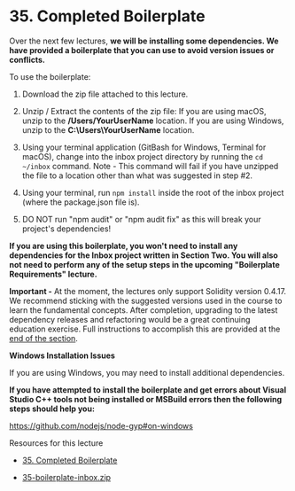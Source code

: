 # 35. Completed Boilerplate
Over the next few lectures, **we will be installing some dependencies. We have provided a boilerplate that you can use to avoid version issues or conflicts.**

To use the boilerplate:

1.  Download the zip file attached to this lecture.

2.  Unzip / Extract the contents of the zip file:
    If you are using macOS, unzip to the **/Users/YourUserName** location.
    If you are using Windows, unzip to the **C:\Users\YourUserName** location.

3.  Using your terminal application (GitBash for Windows, Terminal for macOS), change into the inbox project directory by running the `cd ~/inbox` command. Note - This command will fail if you have unzipped the file to a location other than what was suggested in step #2.

4.  Using your terminal, run `npm install` inside the root of the inbox project (where the package.json file is).

6.  DO NOT run "npm audit" or "npm audit fix" as this will break your project's dependencies!

**If you are using this boilerplate, you won't need to install any dependencies for the Inbox project written in Section Two. You will also not need to perform any of the setup steps in the upcoming "Boilerplate Requirements" lecture.**

**Important -** At the moment, the lectures only support Solidity version 0.4.17. We recommend sticking with the suggested versions used in the course to learn the fundamental concepts. After completion, upgrading to the latest dependency releases and refactoring would be a great continuing education exercise. Full instructions to accomplish this are provided at the [end of the section](https://www.udemy.com/course/ethereum-and-solidity-the-complete-developers-guide/learn/lecture/28943812#questions).

**Windows Installation Issues**

If you are using Windows, you may need to install additional dependencies.

**If you have attempted to install the boilerplate and get errors about Visual Studio C++ tools not being installed or MSBuild errors then the following steps should help you:**

https://github.com/nodejs/node-gyp#on-windows

Resources for this lecture

- [35. Completed Boilerplate](https://www.udemy.com/course/ethereum-and-solidity-the-complete-developers-guide/learn/lecture/29293586#questions)

-   [35-boilerplate-inbox.zip](https://github.com/web3-nfts/bt-web3/raw/main/Curricula/Ethereum-and-Solidity_The_Complete_Developers_Guide/resources/35-boilerplate-inbox.zip)

 